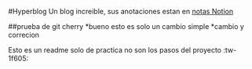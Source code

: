 #Hyperblog
Un blog increible, sus anotaciones estan en [notas Notion](https://www.notion.so/Git-y-GitHub-e12725fefe974bb2a4306c97201dc873 "notas Notion")

##prueba de git cherry
*bueno esto es solo un cambio simple
*cambio y correcion

Esto es un readme solo de practica no son los pasos del proyecto :tw-1f605:
